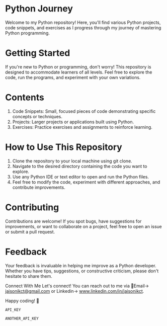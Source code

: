 # Python Journey
Welcome to my Python repository! Here, you'll find various Python projects, code snippets, and exercises as I progress through my journey of mastering Python programming.

# Getting Started
If you're new to Python or programming, don't worry! This repository is designed to accommodate learners of all levels. Feel free to explore the code, run the programs, and experiment with your own variations.

# Contents
1. Code Snippets: Small, focused pieces of code demonstrating specific concepts or techniques.
2. Projects: Larger projects or applications built using Python.
3. Exercises: Practice exercises and assignments to reinforce learning.
# How to Use This Repository
1. Clone the repository to your local machine using git clone.
2. Navigate to the desired directory containing the code you want to explore.
3. Use any Python IDE or text editor to open and run the Python files.
4. Feel free to modify the code, experiment with different approaches, and contribute improvements.

# Contributing
Contributions are welcome! If you spot bugs, have suggestions for improvements, or want to collaborate on a project, feel free to open an issue or submit a pull request.

# Feedback
Your feedback is invaluable in helping me improve as a Python developer. Whether you have tips, suggestions, or constructive criticism, please don't hesitate to share them.

Connect With Me
Let's connect! You can reach out to me via 📧Email-> jaisonikct@gmail.com or Linkedin-> www.linkedin.com/in/jaisonikct.

Happy coding! 🚀








`API_KEY`

`ANOTHER_API_KEY`

